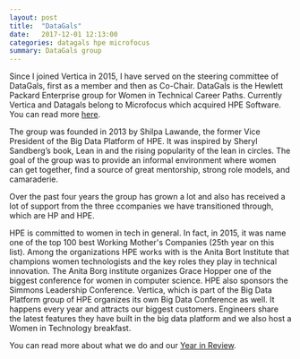 ```yaml
---
layout: post
title:  "DataGals"
date:   2017-12-01 12:13:00
categories: datagals hpe microfocus
summary: DataGals group
---
```


Since I joined Vertica in 2015, I have served on the steering committee of DataGals,
first as a member and then as Co-Chair. DataGals is the Hewlett Packard Enterprise group
for Women in Technical Career Paths. Currently Vertica and Datagals belong to Microfocus
which acquired HPE Software. You can read more [here].

The group was founded in 2013 by Shilpa Lawande, the former Vice President of the
Big Data Platform of HPE. It was inspired by Sheryl Sandberg’s book, Lean in and the
rising popularity of the lean in circles. The goal of the group was to provide an
informal environment where women can get together, find a source of great mentorship,
strong role models, and camaraderie.

Over the past four years the group has grown a lot and also has received a lot of support from
the three ccompanies we have transitioned through, which are HP and HPE.

HPE is committed to women in tech in general. In fact, in 2015, it was name one
of the top 100 best Working Mother's Companies (25th year on this list). Among
the organizations HPE works with is the Anita Bort Institute that champions
women technologists and the key roles they play in technical innovation.
The Anita Borg institute organizes Grace Hopper one of the biggest conference
for women in computer science. HPE also sponsors the Simmons Leadership Conference.
Vertica, which is part of the Big Data Platform group of HPE organizes its own
Big Data Conference as well. It happens every year and attracts our biggest customers.
Engineers share the latest features they have built in the big data platform and we also host a
Women in Technology breakfast.

You can read more about what we do and our [Year in Review].

[here]: https://www.microfocus.com/about/press-room/article/2017/micro-focus-completes-merger-with-hpe-software/
[Year in Review]: https://my.vertica.com/blog/datagals-year-review/
